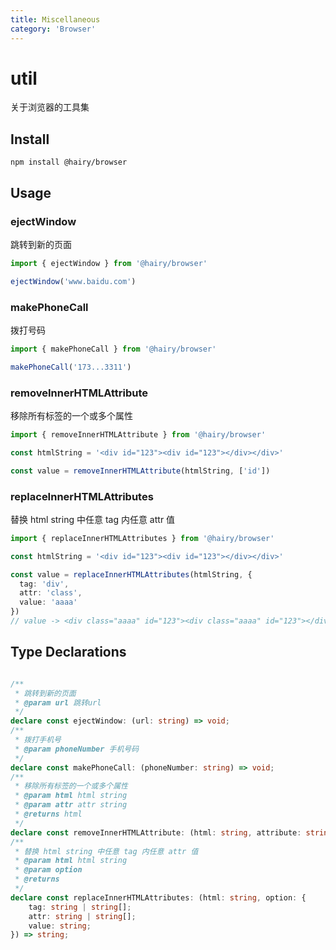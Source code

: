 ```yaml
---
title: Miscellaneous
category: 'Browser'
---
```


# util

关于浏览器的工具集

## Install

`npm install @hairy/browser`

## Usage

### ejectWindow

跳转到新的页面

```ts
import { ejectWindow } from '@hairy/browser'

ejectWindow('www.baidu.com')
```
### makePhoneCall

拨打号码

```ts
import { makePhoneCall } from '@hairy/browser'

makePhoneCall('173...3311')
```

### removeInnerHTMLAttribute

移除所有标签的一个或多个属性

```ts
import { removeInnerHTMLAttribute } from '@hairy/browser'

const htmlString = '<div id="123"><div id="123"></div></div>'

const value = removeInnerHTMLAttribute(htmlString, ['id'])
```

### replaceInnerHTMLAttributes

替换 html string 中任意 tag 内任意 attr 值

```ts
import { replaceInnerHTMLAttributes } from '@hairy/browser'

const htmlString = '<div id="123"><div id="123"></div></div>'

const value = replaceInnerHTMLAttributes(htmlString, {
  tag: 'div',
  attr: 'class',
  value: 'aaaa'
})
// value -> <div class="aaaa" id="123"><div class="aaaa" id="123"></div></div>
```

## Type Declarations

~~~typescript

/**
 * 跳转到新的页面
 * @param url 跳转url
 */
declare const ejectWindow: (url: string) => void;
/**
 * 拨打手机号
 * @param phoneNumber 手机号码
 */
declare const makePhoneCall: (phoneNumber: string) => void;
/**
 * 移除所有标签的一个或多个属性
 * @param html html string
 * @param attr attr string
 * @returns html
 */
declare const removeInnerHTMLAttribute: (html: string, attribute: string | string[]) => string;
/**
 * 替换 html string 中任意 tag 内任意 attr 值
 * @param html html string
 * @param option
 * @returns
 */
declare const replaceInnerHTMLAttributes: (html: string, option: {
    tag: string | string[];
    attr: string | string[];
    value: string;
}) => string;

~~~